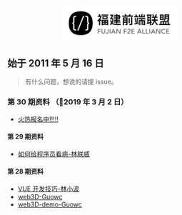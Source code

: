 <div align="center"><img src="./src/logo.jpg" width = "50%" height = "50%" /></div>

## 始于 2011 年 5 月 16 日

> 有什么问题，想说的请提 issue。

### 第 30 期资料 （2019 年 3 月 2 日）

- [火热报名中!!!!!](http://www.huodongxing.com/event/9480910131200)

#### 第 29 期资料

- [如何给程序员看病-林朕威](./s29/如何给程序看病.zip)

#### 第 28 期资料

- [VUE 开发技巧-林小波](./s28/VUE开发技巧.pptx)
- [web3D-Guowc](./s28/Guowc-web3D.key)
- [web3D-demo-Guowc](./s28/web3D-demo.zip)
